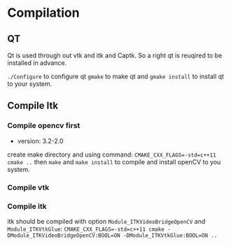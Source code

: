 # Compilation

## QT

Qt is used through out vtk and itk and Captk.
So a right qt is reuqired to be installed in advance.

`./Configure` to configure qt
`gmake` to make qt
and `gmake install` to install qt to your system.

## Compile Itk

### Compile opencv first

* version: 3.2-2.0

create make directory and using command:
`CMAKE_CXX_FLAGS=-std=c++11 cmake ..` then `make` and `make install`
to compile and install openCV to you system.

### Compile vtk

### Compile itk

itk should be compiled with option `Module_ITKVideoBridgeOpenCV` and `Module_ITKVtkGlue`:
`CMAKE_CXX_FLAGS=-std=c++11 cmake -DModule_ITKVideoBridgeOpenCV:BOOL=ON -DModule_ITKVtkGlue:BOOL=ON ..`
